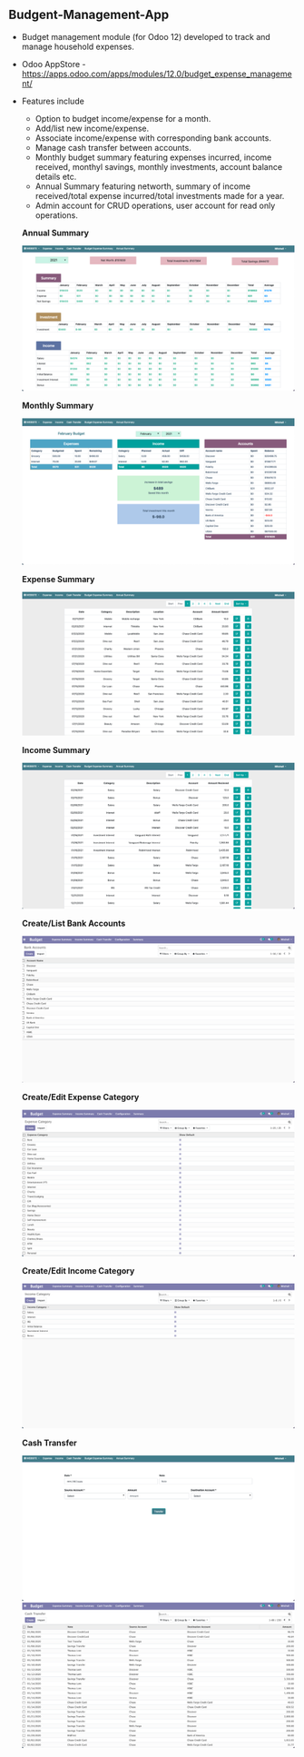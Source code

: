 ## **Budgent-Management-App**
 - Budget management module (for Odoo 12) developed to track and manage household expenses. 
 - Odoo AppStore - https://apps.odoo.com/apps/modules/12.0/budget_expense_management/
 - Features include 
    - Option to budget income/expense for a month. 
    - Add/list new income/expense. 
    - Associate income/expense with corresponding bank accounts. 
    - Manage cash transfer between accounts.
    - Monthly budget summary featuring expenses incurred, income received, monthyl savings, monthly investments, account balance details etc.
    - Annual Summary featuring networth, summary of income received/total expense incurred/total investments made for a year. 
    - Admin account for CRUD operations, user account for read only operations. 
    
    **Annual Summary**
    
    ![Annual Summary](https://github.com/minupjames/budget_expense_management/blob/master/budget_expense_management/screenshots/Annual%20Summary.png)
    
    **Monthly Summary**
    
    ![Monthly Summary](https://github.com/minupjames/budget_expense_management/blob/master/budget_expense_management/screenshots/MonthlySummary.png)
    
    **Expense Summary**
    
    ![Expense Summary](https://github.com/minupjames/budget_expense_management/blob/master/budget_expense_management/screenshots/ExpenseSummary.png)
    
    **Income Summary**
    
    ![Income Summary](https://github.com/minupjames/budget_expense_management/blob/master/budget_expense_management/screenshots/IncomeSummary.png)
    
    **Create/List Bank Accounts**
    
    ![Bank Accounts](https://github.com/minupjames/budget_expense_management/blob/master/budget_expense_management/screenshots/BankAccount.png)
    
    **Create/Edit Expense Category**
    
    ![Expense Category](https://github.com/minupjames/budget_expense_management/blob/master/budget_expense_management/screenshots/ExpenseCategory.png)
    
    **Create/Edit Income Category**
    
    ![Income category](https://github.com/minupjames/budget_expense_management/blob/master/budget_expense_management/screenshots/Incomecategory.png)
    
    **Cash Transfer**
    
    ![Cash Transfer](https://github.com/minupjames/budget_expense_management/blob/master/budget_expense_management/screenshots/CashTransfer.png)
    ![Cash Transfer Backend](https://github.com/minupjames/budget_expense_management/blob/master/budget_expense_management/screenshots/CashTransferBacked.png)
    
    
